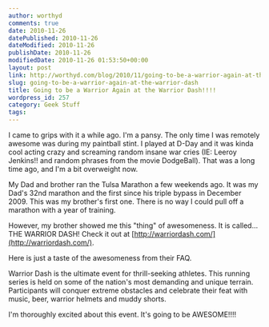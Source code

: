 ```yaml
---
author: worthyd
comments: true
date: 2010-11-26 
datePublished: 2010-11-26  
dateModified: 2010-11-26 
publishDate: 2010-11-26  
modifiedDate: 2010-11-26 01:53:50+00:00
layout: post
link: http://worthyd.com/blog/2010/11/going-to-be-a-warrior-again-at-the-warrior-dash/
slug: going-to-be-a-warrior-again-at-the-warrior-dash
title: Going to be a Warrior Again at the Warrior Dash!!!!
wordpress_id: 257
category: Geek Stuff
tags:
---
```


I came to grips with it a while ago.  I'm a pansy. The only time I was remotely awesome was during my paintball stint.  I played at D-Day and it was kinda cool acting crazy and screaming random insane war cries (IE: Leeroy Jenkins!! and random phrases from the movie DodgeBall). That was a long time ago, and I'm a bit overweight now.

My Dad and brother ran the Tulsa Marathon a few weekends ago.  It was my Dad's 32nd marathon and the first since his triple bypass in December 2009.  This was my brother's first one.  There is no way I could pull off a marathon with a year of training.  

However, my brother showed me this "thing" of awesomeness. It is called... THE WARRIOR DASH!  Check it out at [http://warriordash.com/](http://warriordash.com/).

Here is just a taste of the awesomeness from their FAQ.


Warrior Dash is the ultimate event for thrill-seeking athletes. This running series is held on some of the nation's most demanding and unique terrain. Participants will conquer extreme obstacles and celebrate their feat with music, beer, warrior helmets and muddy shorts.


I'm thoroughly excited about this event. It's going to be AWESOME!!!!
